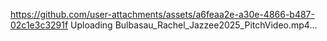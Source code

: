 https://github.com/user-attachments/assets/a6feaa2e-a30e-4866-b487-02c1e3c3291f
Uploading Bulbasau_Rachel_Jazzee2025_PitchVideo.mp4…


